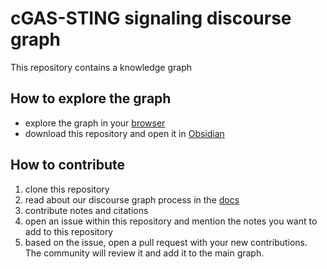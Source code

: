 # cGAS-STING signaling discourse graph
This repository contains a knowledge graph 

## How to explore the graph
* explore the graph in your [browser](https://publish.obsidian.md/cgas-sting-project/notes/Equibind)
* download this repository and open it in [Obsidian](https://obsidian.md/)

## How to contribute
1. clone this repository
2. read about our discourse graph process in the [docs]()
3. contribute notes and citations 
4. open an issue within this repository and mention the notes you want to add to this repository
5. based on the issue, open a pull request with your new contributions. The community will review it and add it to the main graph.

 
